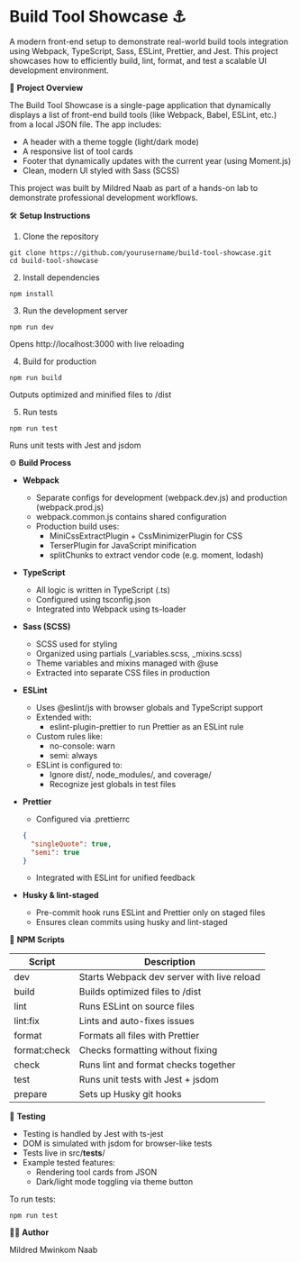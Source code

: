 # Build Tool Showcase ⚓

A modern front-end setup to demonstrate real-world build tools integration using Webpack, TypeScript, Sass, ESLint, Prettier, and Jest. This project showcases how to efficiently build, lint, format, and test a scalable UI development environment.

🚀 **Project Overview**

The Build Tool Showcase is a single-page application that dynamically displays a list of front-end build tools (like Webpack, Babel, ESLint, etc.) from a local JSON file. The app includes:

- A header with a theme toggle (light/dark mode)
- A responsive list of tool cards
- Footer that dynamically updates with the current year (using Moment.js)
- Clean, modern UI styled with Sass (SCSS)

This project was built by Mildred Naab as part of a hands-on lab to demonstrate professional development workflows.

🛠 **Setup Instructions**

1. Clone the repository

```
git clone https://github.com/yourusername/build-tool-showcase.git
cd build-tool-showcase
```

2. Install dependencies

```
npm install
```

3. Run the development server

```
npm run dev
```

Opens http://localhost:3000 with live reloading

4. Build for production

```
npm run build
```

Outputs optimized and minified files to /dist

5. Run tests

```
npm run test
```

Runs unit tests with Jest and jsdom

⚙️ **Build Process**

- **Webpack**

  - Separate configs for development (webpack.dev.js) and production (webpack.prod.js)
  - webpack.common.js contains shared configuration
  - Production build uses:
    - MiniCssExtractPlugin + CssMinimizerPlugin for CSS
    - TerserPlugin for JavaScript minification
    - splitChunks to extract vendor code (e.g. moment, lodash)

- **TypeScript**

  - All logic is written in TypeScript (.ts)
  - Configured using tsconfig.json
  - Integrated into Webpack using ts-loader

- **Sass (SCSS)**

  - SCSS used for styling
  - Organized using partials (\_variables.scss, \_mixins.scss)
  - Theme variables and mixins managed with @use
  - Extracted into separate CSS files in production

- **ESLint**

  - Uses @eslint/js with browser globals and TypeScript support
  - Extended with:
    - eslint-plugin-prettier to run Prettier as an ESLint rule
  - Custom rules like:
    - no-console: warn
    - semi: always
  - ESLint is configured to:
    - Ignore dist/, node_modules/, and coverage/
    - Recognize jest globals in test files

- **Prettier**

  - Configured via .prettierrc

  ```json
  {
    "singleQuote": true,
    "semi": true
  }
  ```

  - Integrated with ESLint for unified feedback

- **Husky & lint-staged**

  - Pre-commit hook runs ESLint and Prettier only on staged files
  - Ensures clean commits using husky and lint-staged

📜 **NPM Scripts**

| Script       | Description                                |
| ------------ | ------------------------------------------ |
| dev          | Starts Webpack dev server with live reload |
| build        | Builds optimized files to /dist            |
| lint         | Runs ESLint on source files                |
| lint:fix     | Lints and auto-fixes issues                |
| format       | Formats all files with Prettier            |
| format:check | Checks formatting without fixing           |
| check        | Runs lint and format checks together       |
| test         | Runs unit tests with Jest + jsdom          |
| prepare      | Sets up Husky git hooks                    |

🧪 **Testing**

- Testing is handled by Jest with ts-jest
- DOM is simulated with jsdom for browser-like tests
- Tests live in src/**tests**/
- Example tested features:
  - Rendering tool cards from JSON
  - Dark/light mode toggling via theme button

To run tests:

```
npm run test
```

👩‍💻 **Author**

Mildred Mwinkom Naab
